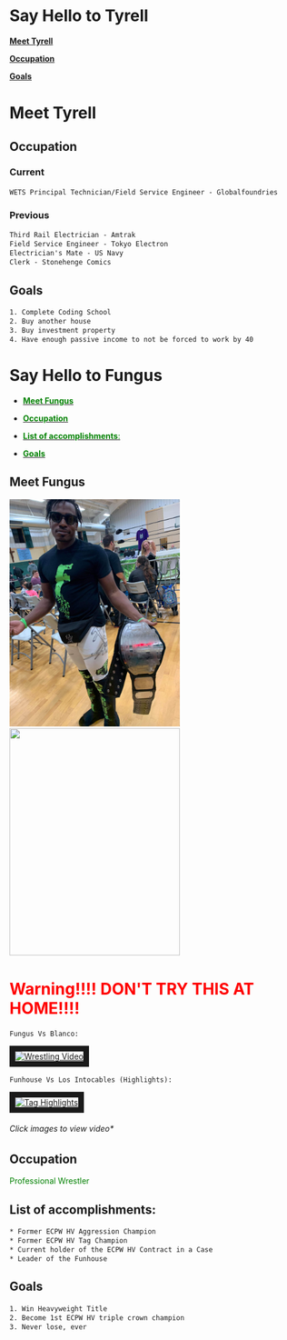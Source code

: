 # Say Hello to Tyrell

<!-- TOC -->

[**Meet Tyrell**](#meet-tyrell)

[**Occupation**](#occupation)

[**Goals**](#goals)



# Meet Tyrell 



## Occupation
### Current
    WETS Principal Technician/Field Service Engineer - Globalfoundries

### Previous
    Third Rail Electrician - Amtrak
    Field Service Engineer - Tokyo Electron
    Electrician's Mate - US Navy
    Clerk - Stonehenge Comics
## Goals
    1. Complete Coding School
    2. Buy another house
    3. Buy investment property
    4. Have enough passive income to not be forced to work by 40

# Say Hello to Fungus


<!-- TOC -->
  

  - <span style="color:green">[<span style="color:green">**Meet Fungus**</span>](#meet-fungus)
  
  - [<span style="color:green">**Occupation**](#occupation)
  
  - [<span style="color:green">**List of accomplishments**:](#list-of-accomplishments)
  
  - [<span style="color:green">**Goals**](#goals)


## Meet Fungus

<!-- ![Fungus](Downloads/fungus.jpeg) switched to html to adjust size -->
<img src="Downloads/fungus.jpeg" width="300"><img src="Downloads/Rell&#32;3_1.gif" width="300" height="400">

# <span style="color:red"> Warning!!!! DON'T TRY THIS AT HOME!!!! </span>


<div class="panel panel-warning">

    Fungus Vs Blanco:
<a href="http://www.youtube.com/watch?feature=player_embedded&v=XxRhM9rtIbM
" target="_blank"><img src="http://img.youtube.com/vi/XxRhM9rtIbM/0.jpg" 
alt="Wrestling Video" width="400" height="250" border="10" /></a>


    Funhouse Vs Los Intocables (Highlights):
<a href="http://www.youtube.com/watch?feature=player_embedded&v=GJ_dCHmCTrQ
" target="_blank"><img src="http://img.youtube.com/vi/GJ_dCHmCTrQ/0.jpg" 
alt="Tag Highlights" width="400" height="250" border="10" /></a>
</div>



###### Click images to view video*
## **Occupation**
<span style="color:green">Professional Wrestler

## **List of accomplishments**:
    * Former ECPW HV Aggression Champion
    * Former ECPW HV Tag Champion
    * Current holder of the ECPW HV Contract in a Case  
    * Leader of the Funhouse 
  
## **Goals**
    
    1. Win Heavyweight Title
    2. Become 1st ECPW HV triple crown champion
    3. Never lose, ever


